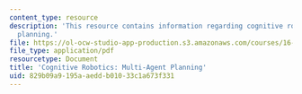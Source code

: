 ```yaml
---
content_type: resource
description: 'This resource contains information regarding cognitive robotics: Multi-agent
  planning.'
file: https://ol-ocw-studio-app-production.s3.amazonaws.com/courses/16-412j-cognitive-robotics-spring-2016/829b09a9195aaeddb01033c1a673f331_MIT16_412JS16_L11.pdf
file_type: application/pdf
resourcetype: Document
title: 'Cognitive Robotics: Multi-Agent Planning'
uid: 829b09a9-195a-aedd-b010-33c1a673f331
---
```

